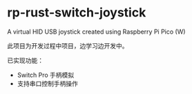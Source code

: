 # rp-rust-switch-joystick

A virtual HID USB joystick created using Raspberry Pi Pico (W)

此项目为开发过程中项目，边学习边开发中。

已实现功能：

- Switch Pro 手柄模拟
- 支持串口控制手柄操作
